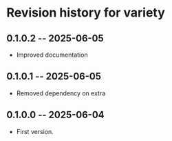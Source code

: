 # Revision history for variety

## 0.1.0.2 -- 2025-06-05

* Improved documentation

## 0.1.0.1 -- 2025-06-05

* Removed dependency on extra

## 0.1.0.0 -- 2025-06-04

* First version.
